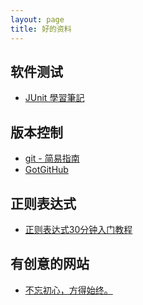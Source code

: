 ```yaml
---
layout: page
title: 好的资料
---
```

<div class="wiki">
    <h2>软件测试</h2>
    <ul class="hide">
        <li><a href="http://openhome.cc/Gossip/JUnit/">JUnit 學習筆記</a></li>
    </ul>
    <h2>版本控制</h2>
    <ul class="hide">
        <li><a href="http://rogerdudler.github.io/git-guide/index.zh.html">git - 简易指南</a></li>
        <li><a href="http://www.worldhello.net/gotgithub/index.html">GotGitHub</a></li>
    </ul>
    <h2>正则表达式</h2>
    <ul class="hide">
        <li><a href="http://deerchao.net/tutorials/regex/regex.htm">正则表达式30分钟入门教程</a></li>
    </ul>
    <h2>有创意的网站</h2>
    <ul class="hide">
        <li><a href="http://lovejiani.com/">不忘初心，方得始终。</a></li>
    </ul>
</div>
<script type="text/javascript">
    $(document).ready(function(){
        $('#content a').each(function(index,element){
            var href = $(this).attr('href');
            if(href.indexOf('#') == 0){
            }else if ( href.indexOf('/') == 0 || href.toLowerCase().indexOf('beiyuu.com')>-1 ){
                $(this).attr('target','_blank');
            }else{
                $(this).attr('target','_blank');
                $(this).addClass('external');
            }
        });
        $('body').delegate('h2','click',function(e){
            e.preventDefault();
            $(this).next('ul').toggle();
        });
    });
</script>
